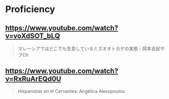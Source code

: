 # Proficiency

## https://www.youtube.com/watch?v=voXdSOT_bLQ 

> マレーシアではどこでも生息しているミズオオトカゲの実態｜岡本吉起サブCh 

## https://www.youtube.com/watch?v=RxRuArEQd0U

> Hispanistas en el Cervantes: Angélica Alexopoulou 
